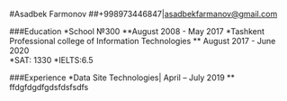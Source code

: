#Asadbek Farmonov
##+998973446847|asadbekfarmanov@gmail.com

###Education
*School №300
**August 2008 - May 2017 
*Tashkent Professional college of Information Technologies 
** August 2017 - June 2020  
*SAT: 1330
*IELTS:6.5

###Experience
*Data Site Technologies| April – July 2019 
**
ffdgfdgdfgdsfdsfsdfs
